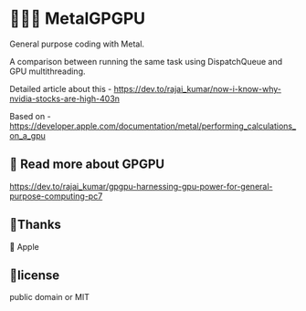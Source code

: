 # 🦹🏼‍♂️ MetalGPGPU

General purpose coding with Metal. 

A comparison between running the same task using DispatchQueue and GPU multithreading.

Detailed article about this - https://dev.to/rajai_kumar/now-i-know-why-nvidia-stocks-are-high-403n

Based on - https://developer.apple.com/documentation/metal/performing_calculations_on_a_gpu

## 📖 Read more about GPGPU

https://dev.to/rajai_kumar/gpgpu-harnessing-gpu-power-for-general-purpose-computing-pc7

## 🙏Thanks

🍏 Apple

## 📝license

public domain or MIT
